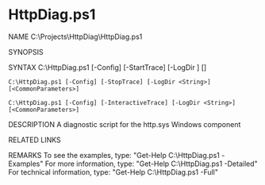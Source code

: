 # HttpDiag.ps1

NAME
    C:\Projects\HttpDiag\HttpDiag.ps1

SYNOPSIS


SYNTAX
    C:\HttpDiag.ps1 [-Config] [-StartTrace] [-LogDir <String>] [<CommonParameters>]

    C:\HttpDiag.ps1 [-Config] [-StopTrace] [-LogDir <String>] [<CommonParameters>]

    C:\HttpDiag.ps1 [-Config] [-InteractiveTrace] [-LogDir <String>] [<CommonParameters>]


DESCRIPTION
    A diagnostic script for the http.sys Windows component


RELATED LINKS

REMARKS
    To see the examples, type: "Get-Help C:\HttpDiag.ps1 -Examples"
    For more information, type: "Get-Help C:\HttpDiag.ps1 -Detailed"
    For technical information, type: "Get-Help C:\HttpDiag.ps1 -Full"
